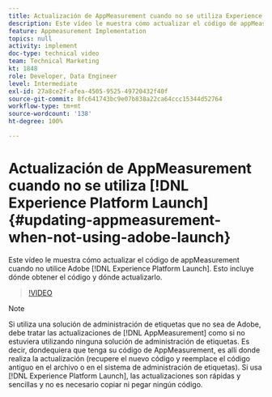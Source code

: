 ```yaml
---
title: Actualización de AppMeasurement cuando no se utiliza Experience Platform Launch
description: Este vídeo le muestra cómo actualizar el código de appMeasurement cuando no utilice Experience Platform Launch. Esto incluye dónde obtener el código y dónde actualizarlo.
feature: Appmeasurement Implementation
topics: null
activity: implement
doc-type: technical video
team: Technical Marketing
kt: 1848
role: Developer, Data Engineer
level: Intermediate
exl-id: 27a8ce2f-afea-4505-9525-49720432f40f
source-git-commit: 8fc641743bc9e07b838a22ca64ccc15344d52764
workflow-type: tm+mt
source-wordcount: '138'
ht-degree: 100%

---
```


# Actualización de AppMeasurement cuando no se utiliza [!DNL Experience Platform Launch] {#updating-appmeasurement-when-not-using-adobe-launch}

Este vídeo le muestra cómo actualizar el código de appMeasurement cuando no utilice Adobe [!DNL Experience Platform Launch]. Esto incluye dónde obtener el código y dónde actualizarlo.

>[!VIDEO](https://video.tv.adobe.com/v/34793/?quality=12&learn=on&captions=spa)

>[!NOTE]
>
>Si utiliza una solución de administración de etiquetas que no sea de Adobe, debe tratar las actualizaciones de [!DNL AppMeasurement] como si no estuviera utilizando ninguna solución de administración de etiquetas. Es decir, dondequiera que tenga su código de AppMeasurement, es allí donde realiza la actualización (recupere el nuevo código y reemplace el código antiguo en el archivo o en el sistema de administración de etiquetas). Si usa [!DNL Experience Platform Launch], las actualizaciones son rápidas y sencillas y no es necesario copiar ni pegar ningún código.
